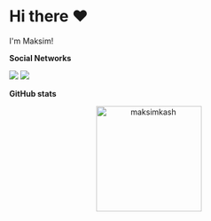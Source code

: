 # Hi there ❤️


I'm Maksim!

**Social Networks**

<a href="mailto:shteinmaks@gmail.com"><img src="https://img.shields.io/badge/-shteinmaks@gmail.com-D14836?style=flat&logo=Gmail&logoColor=white"/></a>
<a href="https://t.me/maksimka_sh"><img src="https://img.shields.io/badge/telegram-%40maksimka_sh-blue"/></a> 



**GitHub stats**
<p align="center"><img height=190 src="https://github-readme-stats.vercel.app/api?username=maksimkash&show_icons=true&theme=radical&count_private=true&include_all_commits=true" alt="maksimkash" /> </p>
